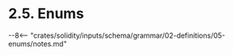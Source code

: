 <!-- This file is generated automatically by infrastructure scripts. Please don't edit by hand. -->

# 2.5. Enums

--8<-- "crates/solidity/inputs/schema/grammar/02-definitions/05-enums/notes.md"
